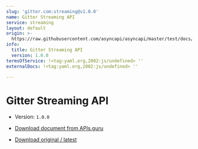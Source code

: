 ```yaml
---
slug: 'gitter.com:streaming@v1.0.0'
name: Gitter Streaming API
service: streaming
layout: default
origin: >-
  https://raw.githubusercontent.com/asyncapi/asyncapi/master/test/docs/gitter-streaming.yml
info:
  title: Gitter Streaming API
  version: 1.0.0
termsOfService: !<tag:yaml.org,2002:js/undefined> ''
externalDocs: !<tag:yaml.org,2002:js/undefined> ''

---
```

# Gitter Streaming API

* Version: `1.0.0`






* [Download document from APIs.guru](https://raw.githubusercontent.com/APIs-guru/asyncapi-directory/master/docs/APIs/gitter.com%3Astreaming%40v1.0.0.yaml)
* [Download original / latest](https://raw.githubusercontent.com/asyncapi/asyncapi/master/test/docs/gitter-streaming.yml)

<script type="application/ld+json">
{
  "@context": "http://schema.org/",
  "@type": "WebAPI",



  "name": "Gitter Streaming API"
}
</script>
